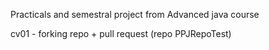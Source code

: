 Practicals and semestral project from Advanced java course

cv01 - forking repo + pull request (repo PPJRepoTest)
